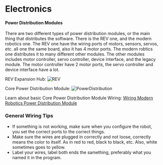 # **Electronics**
#### Power Distribution Modules
There are two different types of power distribution modules, or the main thing that distributes the software.
There is the REV one, and the modern robotics one.
The REV one have the wiring ports of motors, sensors, servos, etc. all one the same board, also it has 4 motor ports.
The modern robtics one distributes it to many different other modules.
The other modules includes motor controller, servo controller, device interface, and the legacy module.
The motor controller have 2 motor ports, the servo controller and device interface have a lot.

REV Expansion Hub:
![REV](https://github.com/ftccats/ftccats.github.io/blob/master/REVHub.png)

Core Power Distribution Module:
![PowerDistribution](https://github.com/ftccats/ftccats.github.io/blob/master/CorePowerDistribution.png)

Learn about basic Core Power Distribution Module Wiring:
[Wiring Modern Robotics Power Distribution Module](https://www.youtube.com/watch?v=lbeAefQTZXQ)

### General Wiring Tips
* If something is not working, make sure when you configure the robot, you set the correct ports to the correct things.
* Make sure the wires are plugged in correctly and not loose, correctly means the color to itself. As in red to red, black to black, etc. Also, white sometimes goes to yellow.
* Label your wires, label both ends the samething, preferably what you named it in the program.
